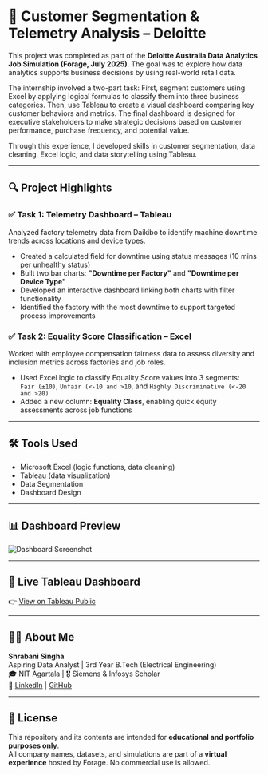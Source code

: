 # 🧮 Customer Segmentation & Telemetry Analysis – Deloitte

This project was completed as part of the **Deloitte Australia Data Analytics Job Simulation (Forage, July 2025)**. The goal was to explore how data analytics supports business decisions by using real-world retail data.

The internship involved a two-part task: First, segment customers using Excel by applying logical formulas to classify them into three business categories. Then, use Tableau to create a visual dashboard comparing key customer behaviors and metrics. The final dashboard is designed for executive stakeholders to make strategic decisions based on customer performance, purchase frequency, and potential value.

Through this experience, I developed skills in customer segmentation, data cleaning, Excel logic, and data storytelling using Tableau.

---

## 🔍 Project Highlights

### ✅ Task 1: Telemetry Dashboard – Tableau
Analyzed factory telemetry data from Daikibo to identify machine downtime trends across locations and device types.  
- Created a calculated field for downtime using status messages (10 mins per unhealthy status)  
- Built two bar charts: **"Downtime per Factory"** and **"Downtime per Device Type"**  
- Developed an interactive dashboard linking both charts with filter functionality  
- Identified the factory with the most downtime to support targeted process improvements

### ✅ Task 2: Equality Score Classification – Excel
Worked with employee compensation fairness data to assess diversity and inclusion metrics across factories and job roles.  
- Used Excel logic to classify Equality Score values into 3 segments:  
 `Fair (±10)`, `Unfair (<-10 and >10`, and `Highly Discriminative (<-20 and >20)`  
- Added a new column: **Equality Class**, enabling quick equity assessments across job functions  
---

## 🛠 Tools Used

- Microsoft Excel (logic functions, data cleaning)  
- Tableau (data visualization)  
- Data Segmentation
- Dashboard Design

---

## 📊 Dashboard Preview

![Dashboard Screenshot](./dashboard_image.png)

---

## 🔗 Live Tableau Dashboard

👉 [View on Tableau Public](https://public.tableau.com/app/profile/shrabani.singha/viz/DeloitteDataAnalysis_17527660302790/DeloitteDashboard)

---

## 👩‍💼 About Me

**Shrabani Singha**  
Aspiring Data Analyst | 3rd Year B.Tech (Electrical Engineering)  
🎓 NIT Agartala | 🎖️ Siemens & Infosys Scholar  
📧 [LinkedIn](https://www.linkedin.com/in/shrabani-singha) | [GitHub](https://github.com/shb-sn)

---

## 📜 License

This repository and its contents are intended for **educational and portfolio purposes only**.  
All company names, datasets, and simulations are part of a **virtual experience** hosted by Forage. No commercial use is allowed.
